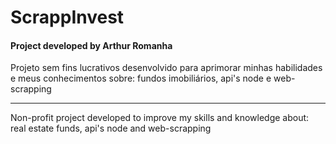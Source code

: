 # ScrappInvest
<h4>Project developed by Arthur Romanha</h4>
<p>Projeto sem fins lucrativos desenvolvido para aprimorar minhas habilidades e meus conhecimentos sobre: fundos imobiliários, api's node e web-scrapping</p>
<hr>
<p>Non-profit project developed to improve my skills and knowledge about: real estate funds, api's node and web-scrapping</p>